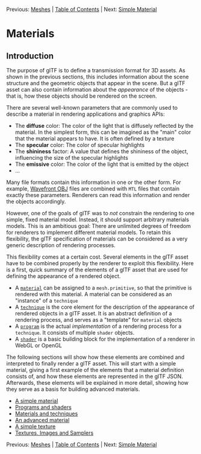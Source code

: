 Previous: [Meshes](gltfTutorial_008_Meshes.md) | [Table of Contents](README.md) | Next: [Simple Material](gltfTutorial_011_SimpleMaterial.md)

# Materials

## Introduction

The purpose of glTF is to define a transmission format for 3D assets. As shown in the previous sections, this includes information about the scene structure and the geometric objects that appear in the scene. But a glTF asset can also contain information about the *appearance* of the objects - that is, how these objects should be rendered on the screen.

There are several well-known parameters that are commonly used to describe a material in rendering applications and graphics APIs:

* The **diffuse** color: The color of the light that is diffusely reflected by the material. In the simplest form, this can be imagined as the "main" color that the material appears to have. It is often defined by a texture
* The **specular** color: The color of specular highlights
* The **shininess** factor: A value that defines the shininess of the object, influencing the size of the specular highlights
* The **emissive** color: The color of the light that is emitted by the object
* ...

Many file formats contain this information in one or the other form. For example, [Wavefront OBJ](https://en.wikipedia.org/wiki/Wavefront_.obj_file) files are combined with `MTL` files that contain exactly these parameters. Renderers can read this information and render the objects accordingly.

However, one of the goals of glTF was to *not* constrain the rendering to one simple, fixed material model. Instead, it should support arbitrary materials models. This is an ambitious goal: There are unlimited degrees of freedom for renderers to implement different material models. To retain this flexibility, the glTF specification of materials can be considered as a very generic description of rendering processes.

This flexibility comes at a certain cost. Several elements in the glTF asset have to be combined properly by the renderer to exploit this flexibility. Here is a first, quick summary of the elements of a glTF asset that are used for defining the appearance of a rendered object.

- A [`material`](https://github.com/KhronosGroup/glTF/tree/master/specification#reference-material) can be assigned to a `mesh.primitive`, so that the primitive is rendered with this material. A material can be considered as an "instance" of a `technique`
- A [`technique`](https://github.com/KhronosGroup/glTF/tree/master/specification#reference-technique) is the core element for the description of the appearance of rendered objects in a glTF asset. It is an abstract definition of a rendering process, and serves as a "template" for `material` objects
- A [`program`](https://github.com/KhronosGroup/glTF/tree/master/specification#reference-program) is the actual *implementation* of a rendering process for a `technique`. It consists of multiple `shader` objects.
- A [`shader`](https://github.com/KhronosGroup/glTF/tree/master/specification#reference-shader) is a basic building block for the implementation of a renderer in WebGL or OpenGL

The following sections will show how these elements are combined and interpreted to finally render a glTF asset. This will start with a simple material, giving a first example of the elements that a material definition consists of, and how these elements are represented in the glTF JSON. Afterwards, these elements will be explained in more detail, showing how they serve as a basis for building advanced materials.

- [A simple material](gltfTutorial_011_SimpleMaterial.md)
- [Programs and shaders](gltfTutorial_012_ProgramsShaders.md)
- [Materials and techniques](gltfTutorial_013_MaterialsTechniques.md)
- [An advanced material](gltfTutorial_014_AdvancedMaterial.md)
- [A simple texture](gltfTutorial_015_SimpleTexture.md)
- [Textures, Images and Samplers](gltfTutorial_016_TexturesImagesSamplers.md)



Previous: [Meshes](gltfTutorial_008_Meshes.md) | [Table of Contents](README.md) | Next: [Simple Material](gltfTutorial_011_SimpleMaterial.md)
